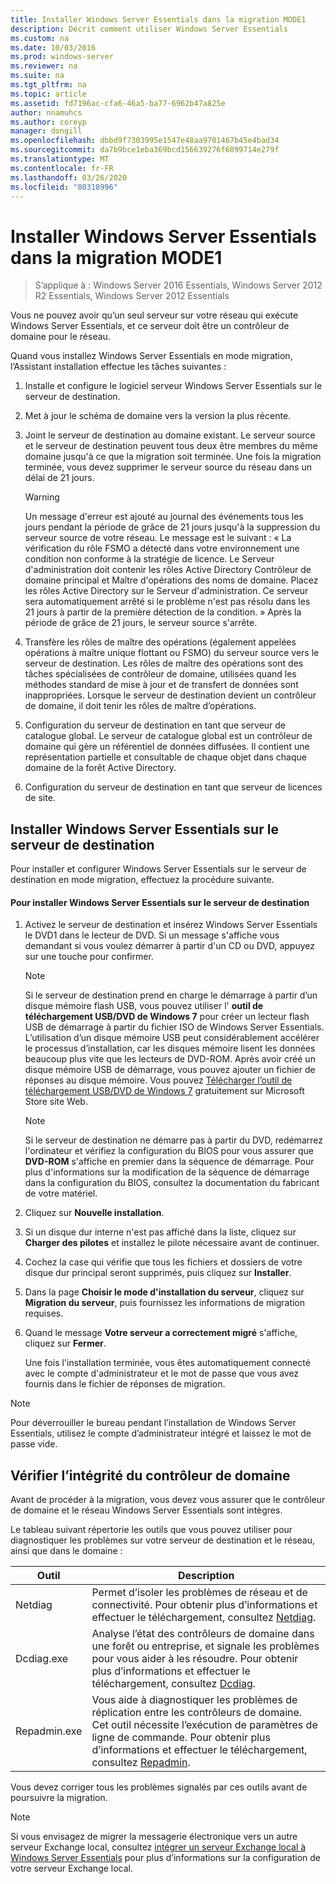 ```yaml
---
title: Installer Windows Server Essentials dans la migration MODE1
description: Décrit comment utiliser Windows Server Essentials
ms.custom: na
ms.date: 10/03/2016
ms.prod: windows-server
ms.reviewer: na
ms.suite: na
ms.tgt_pltfrm: na
ms.topic: article
ms.assetid: fd7196ac-cfa6-46a5-ba77-6962b47a825e
author: nnamuhcs
ms.author: coreyp
manager: dongill
ms.openlocfilehash: dbbd9f7303995e1547e48aa9701467b45e4bad34
ms.sourcegitcommit: da7b9bce1eba369bcd156639276f6899714e279f
ms.translationtype: MT
ms.contentlocale: fr-FR
ms.lasthandoff: 03/26/2020
ms.locfileid: "80318996"
---
```

# <a name="install-windows-server-essentials-in-migration-mode1"></a>Installer Windows Server Essentials dans la migration MODE1

>S’applique à : Windows Server 2016 Essentials, Windows Server 2012 R2 Essentials, Windows Server 2012 Essentials

Vous ne pouvez avoir qu’un seul serveur sur votre réseau qui exécute Windows Server Essentials, et ce serveur doit être un contrôleur de domaine pour le réseau.  
  
 Quand vous installez Windows Server Essentials en mode migration, l’Assistant installation effectue les tâches suivantes :  
  
1.  Installe et configure le logiciel serveur Windows Server Essentials sur le serveur de destination.  
  
2.  Met à jour le schéma de domaine vers la version la plus récente.  
  
3.  Joint le serveur de destination au domaine existant. Le serveur source et le serveur de destination peuvent tous deux être membres du même domaine jusqu'à ce que la migration soit terminée. Une fois la migration terminée, vous devez supprimer le serveur source du réseau dans un délai de 21 jours.  
  
    > [!WARNING]
    >  Un message d'erreur est ajouté au journal des événements tous les jours pendant la période de grâce de 21 jours jusqu'à la suppression du serveur source de votre réseau. Le message est le suivant : « La vérification du rôle FSMO a détecté dans votre environnement une condition non conforme à la stratégie de licence. Le Serveur d'administration doit contenir les rôles Active Directory Contrôleur de domaine principal et Maître d'opérations des noms de domaine. Placez les rôles Active Directory sur le Serveur d'administration. Ce serveur sera automatiquement arrêté si le problème n'est pas résolu dans les 21 jours à partir de la première détection de la condition. » Après la période de grâce de 21 jours, le serveur source s'arrête.  
  
4.  Transfère les rôles de maître des opérations (également appelées opérations à maître unique flottant ou FSMO) du serveur source vers le serveur de destination. Les rôles de maître des opérations sont des tâches spécialisées de contrôleur de domaine, utilisées quand les méthodes standard de mise à jour et de transfert de données sont inappropriées. Lorsque le serveur de destination devient un contrôleur de domaine, il doit tenir les rôles de maître d’opérations.  
  
5.  Configuration du serveur de destination en tant que serveur de catalogue global. Le serveur de catalogue global est un contrôleur de domaine qui gère un référentiel de données diffusées. Il contient une représentation partielle et consultable de chaque objet dans chaque domaine de la forêt Active Directory.  
  
6.  Configuration du serveur de destination en tant que serveur de licences de site.  
  
##  <a name="install-windows-server-essentials-on-the-destination-server"></a><a name="BKMK_Install"></a>Installer Windows Server Essentials sur le serveur de destination  
 Pour installer et configurer Windows Server Essentials sur le serveur de destination en mode migration, effectuez la procédure suivante.  
  
#### <a name="to-install-windows-server-essentials-on-the-destination-server"></a>Pour installer Windows Server Essentials sur le serveur de destination  
  
1. Activez le serveur de destination et insérez Windows Server Essentials le DVD1 dans le lecteur de DVD. Si un message s'affiche vous demandant si vous voulez démarrer à partir d'un CD ou DVD, appuyez sur une touche pour confirmer.  
  
   > [!NOTE]
   >  Si le serveur de destination prend en charge le démarrage à partir d’un disque mémoire flash USB, vous pouvez utiliser l' **outil de téléchargement USB/DVD de Windows 7** pour créer un lecteur flash USB de démarrage à partir du fichier ISO de Windows Server Essentials. L’utilisation d’un disque mémoire USB peut considérablement accélérer le processus d’installation, car les disques mémoire lisent les données beaucoup plus vite que les lecteurs de DVD-ROM. Après avoir créé un disque mémoire USB de démarrage, vous pouvez ajouter un fichier de réponses au disque mémoire. Vous pouvez [Télécharger l’outil de téléchargement USB/DVD de Windows 7](https://go.microsoft.com/fwlink/p/?LinkId=248282) gratuitement sur Microsoft Store site Web.  
  
   > [!NOTE]
   >  Si le serveur de destination ne démarre pas à partir du DVD, redémarrez l'ordinateur et vérifiez la configuration du BIOS pour vous assurer que **DVD-ROM** s'affiche en premier dans la séquence de démarrage. Pour plus d'informations sur la modification de la séquence de démarrage dans la configuration du BIOS, consultez la documentation du fabricant de votre matériel.  
  
2. Cliquez sur **Nouvelle installation**.  
  
3. Si un disque dur interne n'est pas affiché dans la liste, cliquez sur **Charger des pilotes** et installez le pilote nécessaire avant de continuer.  
  
4. Cochez la case qui vérifie que tous les fichiers et dossiers de votre disque dur principal seront supprimés, puis cliquez sur **Installer**.  
  
5. Dans la page **Choisir le mode d'installation du serveur**, cliquez sur **Migration du serveur**, puis fournissez les informations de migration requises.  
  
6. Quand le message **Votre serveur a correctement migré** s'affiche, cliquez sur **Fermer**.  
  
   Une fois l'installation terminée, vous êtes automatiquement connecté avec le compte d'administrateur et le mot de passe que vous avez fournis dans le fichier de réponses de migration.  
  
> [!NOTE]
>  Pour déverrouiller le bureau pendant l’installation de Windows Server Essentials, utilisez le compte d’administrateur intégré et laissez le mot de passe vide.  
  
##  <a name="verify-the-health-of-the-domain-controller"></a><a name="BKMK_VerifyTheHealthOfDC"></a>Vérifier l’intégrité du contrôleur de domaine  
 Avant de procéder à la migration, vous devez vous assurer que le contrôleur de domaine et le réseau Windows Server Essentials sont intègres.  
  
 Le tableau suivant répertorie les outils que vous pouvez utiliser pour diagnostiquer les problèmes sur votre serveur de destination et le réseau, ainsi que dans le domaine :  
  
|Outil|Description|  
|----------|-----------------|  
|Netdiag|Permet d’isoler les problèmes de réseau et de connectivité. Pour obtenir plus d’informations et effectuer le téléchargement, consultez [Netdiag](https://go.microsoft.com/fwlink/?LinkId=217388).|  
|Dcdiag.exe|Analyse l’état des contrôleurs de domaine dans une forêt ou entreprise, et signale les problèmes pour vous aider à les résoudre. Pour obtenir plus d’informations et effectuer le téléchargement, consultez [Dcdiag](https://go.microsoft.com/fwlink/?LinkId=217389).|  
|Repadmin.exe|Vous aide à diagnostiquer les problèmes de réplication entre les contrôleurs de domaine. Cet outil nécessite l’exécution de paramètres de ligne de commande. Pour obtenir plus d’informations et effectuer le téléchargement, consultez [Repadmin](https://go.microsoft.com/fwlink/?LinkId=217387).|  
  
 Vous devez corriger tous les problèmes signalés par ces outils avant de poursuivre la migration.  
  
> [!NOTE]
>  Si vous envisagez de migrer la messagerie électronique vers un autre serveur Exchange local, consultez [intégrer un serveur Exchange local à Windows Server Essentials](../manage/Integrate-an-On-Premises-Exchange-Server-with-Windows-Server-Essentials.md) pour plus d’informations sur la configuration de votre serveur Exchange local.
